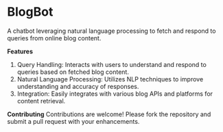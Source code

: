 # BlogBot
A chatbot leveraging natural language processing to fetch and respond to queries from online blog content.


**Features**
1. Query Handling: Interacts with users to understand and respond to queries based on fetched blog content.
2. Natural Language Processing: Utilizes NLP techniques to improve understanding and accuracy of responses.
3. Integration: Easily integrates with various blog APIs and platforms for content retrieval.


**Contributing**
Contributions are welcome! Please fork the repository and submit a pull request with your enhancements.
